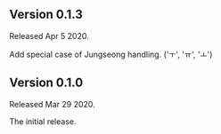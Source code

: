 ## Version 0.1.3

Released Apr 5 2020.

Add special case of Jungseong handling. ('ㅜ', 'ㅠ', 'ㅗ')

## Version 0.1.0

Released Mar 29 2020.

The initial release.
